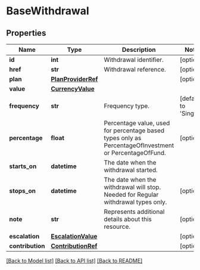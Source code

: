 # BaseWithdrawal

## Properties
Name | Type | Description | Notes
------------ | ------------- | ------------- | -------------
**id** | **int** | Withdrawal identifier. | [optional] 
**href** | **str** | Withdrawal reference. | [optional] 
**plan** | [**PlanProviderRef**](PlanProviderRef.md) |  | [optional] 
**value** | [**CurrencyValue**](CurrencyValue.md) |  | 
**frequency** | **str** | Frequency type. | [default to 'Single']
**percentage** | **float** | Percentage value, used for percentage based types only as PercentageOfInvestment or PercentageOfFund. | [optional] 
**starts_on** | **datetime** | The date when the withdrawal started. | 
**stops_on** | **datetime** | The date when the withdrawal will stop. Needed for Regular withdrawal types only. | [optional] 
**note** | **str** | Represents additional details about this resource. | [optional] 
**escalation** | [**EscalationValue**](EscalationValue.md) |  | [optional] 
**contribution** | [**ContributionRef**](ContributionRef.md) |  | [optional] 

[[Back to Model list]](../README.md#documentation-for-models) [[Back to API list]](../README.md#documentation-for-api-endpoints) [[Back to README]](../README.md)

